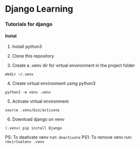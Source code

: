 # Django Learning
### Tutorials for django
#### Instal

1. Install python3

2. Clone this repository

3. Create a .venv dir for virtual environment in the project folder

`mkdir ~/.venv`

4. Create virtual environment using python3

`python3 -m venv .venv`

5. Activate virtual environment 

`source .venv/bin/activate`

6. Download django on venv

`(.venv) pip install Django`

PS: To deativate venv run: `deactivate`
PS1: To remove venv run: `rmvirtualenv .venv`

